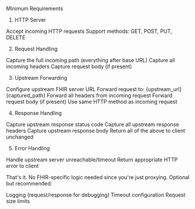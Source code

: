 Minimum Requirements
1. HTTP Server

Accept incoming HTTP requests
Support methods: GET, POST, PUT, DELETE

2. Request Handling

Capture the full incoming path (everything after base URL)
Capture all incoming headers
Capture request body (if present)

3. Upstream Forwarding

Configure upstream FHIR server URL
Forward request to: {upstream_url}{captured_path}
Forward all headers from incoming request
Forward request body (if present)
Use same HTTP method as incoming request

4. Response Handling

Capture upstream response status code
Capture all upstream response headers
Capture upstream response body
Return all of the above to client unchanged

5. Error Handling

Handle upstream server unreachable/timeout
Return appropriate HTTP error to client

That's it. No FHIR-specific logic needed since you're just proxying.
Optional but recommended:

Logging (request/response for debugging)
Timeout configuration
Request size limits